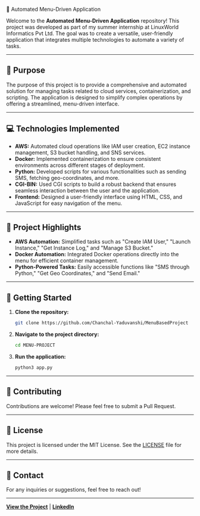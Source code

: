 🌟 Automated Menu-Driven Application

Welcome to the **Automated Menu-Driven Application** repository! This project was developed as part of my summer internship at LinuxWorld Informatics Pvt Ltd. The goal was to create a versatile, user-friendly application that integrates multiple technologies to automate a variety of tasks.

---

## 🎯 Purpose

The purpose of this project is to provide a comprehensive and automated solution for managing tasks related to cloud services, containerization, and scripting. The application is designed to simplify complex operations by offering a streamlined, menu-driven interface.

---

## 💻 Technologies Implemented

- **AWS:** Automated cloud operations like IAM user creation, EC2 instance management, S3 bucket handling, and SNS services.
- **Docker:** Implemented containerization to ensure consistent environments across different stages of deployment.
- **Python:** Developed scripts for various functionalities such as sending SMS, fetching geo-coordinates, and more.
- **CGI-BIN:** Used CGI scripts to build a robust backend that ensures seamless interaction between the user and the application.
- **Frontend:** Designed a user-friendly interface using HTML, CSS, and JavaScript for easy navigation of the menu.

---

## 🌟 Project Highlights

- **AWS Automation:** Simplified tasks such as "Create IAM User," "Launch Instance," "Get Instance Log," and "Manage S3 Bucket."
- **Docker Automation:** Integrated Docker operations directly into the menu for efficient container management.
- **Python-Powered Tasks:** Easily accessible functions like "SMS through Python," "Get Geo Coordinates," and "Send Email."

---

## 🚀 Getting Started

1. **Clone the repository:**
   ```bash
   git clone https://github.com/Chanchal-Yaduvanshi/MenuBasedProject
   ```
2. **Navigate to the project directory:**
   ```bash
   cd MENU-PROJECT
   ```
3. **Run the application:**
   ```bash
   python3 app.py
   ```

---

## 🤝 Contributing

Contributions are welcome! Please feel free to submit a Pull Request.

---

## 📝 License

This project is licensed under the MIT License. See the [LICENSE](LICENSE) file for more details.

---

## 📧 Contact

For any inquiries or suggestions, feel free to reach out!

---

**[View the Project](https://chanchal-yaduvanshi.github.io/MenuBasedProject/html/)** | **[LinkedIn](https://www.linkedin.com/in/chanchal-yaduvanshi-8900b0266/)**


